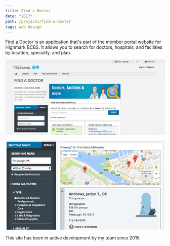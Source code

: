 ```yaml
---
title: Find a Doctor
date: "2017"
path: /projects/find-a-doctor
tags: web design
---
```


Find a Doctor is an application that's part of the member portal website for Highmark BCBS. It allows you to search for doctors, hospitals, and facilities by location, specialty, and plan.

![Find a Doctor](../../images/findADoctor.png)

![Find a Doctor Search Results](../../images/pvd2.png)

This site has been in active development by my team since 2015.